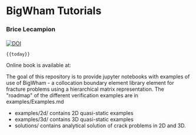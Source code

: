 # BigWham Tutorials
### Brice Lecampion
#### 
[![DOI](https://zenodo.org/badge/758603082.svg)](https://doi.org/10.5281/zenodo.14906710)

```
{{today}}
```

Online book is available at:


The goal of this repository is to provide jupyter notebooks with examples of use of BigWham - a collocation boundary element library element for fracture problems using a hierarchical matrix representation.
The "roadmap" of the different verification examples are in examples/Examples.md


- examples/2d/ contains 2D quasi-static examples
- examples/3d/ contains 3D quasi-static examples
- solutions/ contains analytical solution of crack problems in 2D and 3D.



